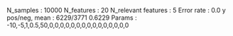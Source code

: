 N_samples                     : 10000
N_features                    : 20
N_relevant features           : 5
Error rate                    : 0.0
y pos/neg, mean               : 6229/3771 0.6229
Params                        : -10,-5,1,0.5,50,0,0,0,0,0,0,0,0,0,0,0,0,0,0,0
